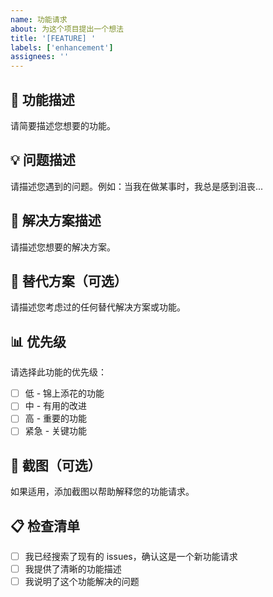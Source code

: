 ```yaml
---
name: 功能请求
about: 为这个项目提出一个想法
title: '[FEATURE] '
labels: ['enhancement']
assignees: ''
---
```


## 🚀 功能描述

请简要描述您想要的功能。

## 💡 问题描述

请描述您遇到的问题。例如：当我在做某事时，我总是感到沮丧...

## 🎯 解决方案描述

请描述您想要的解决方案。

## 🔄 替代方案（可选）

请描述您考虑过的任何替代解决方案或功能。

## 📊 优先级

请选择此功能的优先级：
- [ ] 低 - 锦上添花的功能
- [ ] 中 - 有用的改进
- [ ] 高 - 重要的功能
- [ ] 紧急 - 关键功能

## 📸 截图（可选）

如果适用，添加截图以帮助解释您的功能请求。

## 📋 检查清单

- [ ] 我已经搜索了现有的 issues，确认这是一个新功能请求
- [ ] 我提供了清晰的功能描述
- [ ] 我说明了这个功能解决的问题 